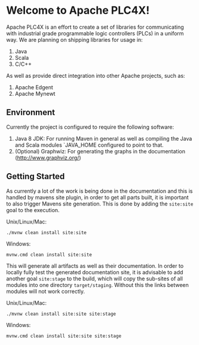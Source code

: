 <!--

  Licensed to the Apache Software Foundation (ASF) under one or more
  contributor license agreements.  See the NOTICE file distributed with
  this work for additional information regarding copyright ownership.
  The ASF licenses this file to You under the Apache License, Version 2.0
  (the "License"); you may not use this file except in compliance with
  the License.  You may obtain a copy of the License at

      http://www.apache.org/licenses/LICENSE-2.0

  Unless required by applicable law or agreed to in writing, software
  distributed under the License is distributed on an "AS IS" BASIS,
  WITHOUT WARRANTIES OR CONDITIONS OF ANY KIND, either express or implied.
  See the License for the specific language governing permissions and
  limitations under the License.

-->
# Welcome to Apache PLC4X!

Apache PLC4X is an effort to create a set of libraries for communicating with industrial grade programmable logic controllers (PLCs) in a uniform way.
We are planning on shipping libraries for usage in: 

1) Java
2) Scala
3) C/C++

As well as provide direct integration into other Apache projects, such as:

1) Apache Edgent
2) Apache Mynewt 

## Environment

Currently the project is configured to require the following software:

1) Java 8 JDK: For running Maven in general as well as compiling the Java and Scala modules `JAVA_HOME configured to point to that.
2) (Optional) Graphwiz: For generating the graphs in the documentation (http://www.graphviz.org/)

## Getting Started

As currently a lot of the work is being done in the documentation and this is handled by mavens site plugin, in order to get all parts built, it is important to also trigger Mavens site generation.
This is done by adding the `site:site` goal to the execution.

Unix/Linux/Mac:

    ./mvnw clean install site:site
    
Windows:

    mvnw.cmd clean install site:site
    
This will generate all artifacts as well as their documentation. 
In order to locally fully test the generated documentation site, it is advisable to add another goal `site:stage` to the build, which will copy the sub-sites of all modules into one directory `target/staging`. 
Without this the links between modules will not work correctly.

Unix/Linux/Mac:

    ./mvnw clean install site:site site:stage
    
Windows:

    mvnw.cmd clean install site:site site:stage

